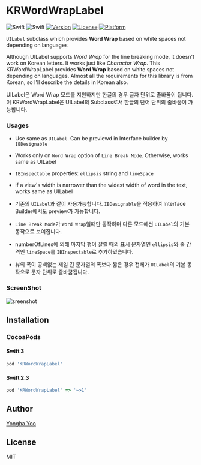 # KRWordWrapLabel
![Swift](https://img.shields.io/badge/Swift-3.0-orange.svg)
![Swift](https://img.shields.io/badge/Swift-2.3-orange.svg)
[![Version](https://img.shields.io/cocoapods/v/KRWordWrapLabel.svg?style=flat)](http://cocoapods.org/pods/KRWordWrapLabel)
[![License](https://img.shields.io/cocoapods/l/KRWordWrapLabel.svg?style=flat)](http://cocoapods.org/pods/KRWordWrapLabel)
[![Platform](https://img.shields.io/cocoapods/p/KRWordWrapLabel.svg?style=flat)](http://cocoapods.org/pods/KRWordWrapLabel)

``UILabel`` subclass which provides **Word Wrap** based on white spaces not depending on languages

Although UILabel supports *Word Wrap* for the line breaking mode, it doesn't work on Korean letters. It works just like *Charactor Wrap*. This KRWordWrapLabel provides **Word Wrap** based on white spaces not depending on languages. Almost all the requirements for this library is from Korean, so I'll describe the details in Korean also.

UILabel은 Word Wrap 모드를 지원하지만 한글의 경우 글자 단위로 줄바꿈이 됩니다. 이 KRWordWrapLabel은 UILabel의 Subclass로서 한글의 단어 단위의 줄바꿈이 가능합니다.

### Usages
* Use same as ``UILabel``. Can be previewd in Interface builder by ``IBDesignable``
* Works only on ``Word Wrap`` option of ``Line Break Mode``. Otherwise, works same as UILabel 
* ``IBInspectable`` properties: ``ellipsis`` string and ``lineSpace``
* If a view's width is narrower than the widest width of word in the text, works same as UILabel

* 기존의 ``UILabel``과 같이 사용가능합니다. ``IBDesignable``을 적용하여 Interface Builder에서도 preview가 가능합니다.
* ``Line Break Mode``가 ``Word Wrap``일때만 동작하며 다른 모드에선 ``UILabel``의 기본 동작으로 보여집니다.
* numberOfLines에 의해 마지막 행이 잘릴 때의 표시 문자열인 ``ellipsis``와 줄 간격인 ``lineSpace``를 ``IBInspectable``로 추가하였습니다.
* 뷰의 폭이 공백없는 제일 긴 문자열의 폭보다 짧은 경우 전체가 ``UILabel``의 기본 동작으로 문자 단위로 줄바꿈됩니다.

### ScreenShot
![sreenshot](https://github.com/inkyfox/KRWordWrapLabel/blob/master/screenshot/KRWordWrapLabel.gif)

## Installation

### CocoaPods

#### Swift 3
```Ruby
pod 'KRWordWrapLabel'
```

#### Swift 2.3
```Ruby
pod 'KRWordWrapLabel' => '~>1'
```

## Author

[Yongha Yoo](http://inkyfox.oo-v.com)

## License

MIT
